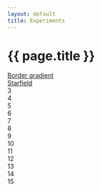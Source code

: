 ```yaml
---
layout: default
title: Experiments
---
```

<div class="experiments">
  <h1>{{ page.title }}</h1>
  <div class="grid">
    <a href="border-gradient"><div class="module">Border gradient</div></a>
    <a href="starfield"><div class="module">Starfield</div></a>
    <div class="module">3</div>
    <div class="module">4</div>
    <div class="module">5</div>
    <div class="module">6</div>
    <div class="module">7</div>
    <div class="module">8</div>
    <div class="module">9</div>
    <div class="module">10</div>
    <div class="module">11</div>
    <div class="module">12</div>
    <div class="module">13</div>
    <div class="module">14</div>
    <div class="module">15</div>
  </div>
</div>
